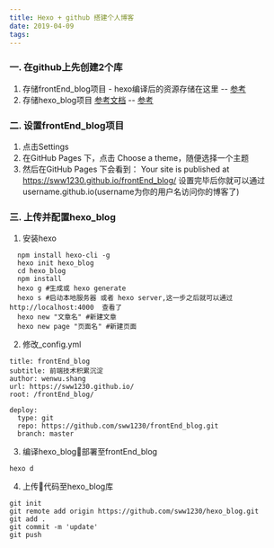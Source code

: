 ```yaml
---
title: Hexo + github 搭建个人博客
date: 2019-04-09
tags:
---
```


### 一. 在github上先创建2个库

  1. 存储frontEnd_blog项目 - hexo编译后的资源存储在这里 -- [参考](https://github.com/sww1230/frontEnd_blog)
  2. 存储hexo_blog项目 [参考文档](https://hexo.io/zh-cn/docs/) -- [参考](https://github.com/sww1230/hexo_blog)


### 二. 设置frontEnd_blog项目

  1. 点击Settings
  2. 在GitHub Pages 下，点击 Choose a theme，随便选择一个主题
  3. 然后在GitHub Pages 下会看到：
    Your site is published at https://sww1230.github.io/frontEnd_blog/
    设置完毕后你就可以通过 username.github.io(username为你的用户名访问你的博客了)


### 三. 上传并配置hexo_blog

1. 安装hexo
````
  npm install hexo-cli -g
  hexo init hexo_blog
  cd hexo_blog
  npm install
  hexo g #生成或 hexo generate
  hexo s #启动本地服务器 或者 hexo server,这一步之后就可以通过http://localhost:4000  查看了
  hexo new "文章名" #新建文章
  hexo new page "页面名" #新建页面 
````

2. 修改_config.yml
````
title: frontEnd_blog
subtitle: 前端技术积累沉淀
author: wenwu.shang
url: https://sww1230.github.io/
root: /frontEnd_blog/

deploy:
  type: git
  repo: https://github.com/sww1230/frontEnd_blog.git
  branch: master 
````

3. 编译hexo_blog部署至frontEnd_blog
````
hexo d
````

4. 上传代码至hexo_blog库
````
git init
git remote add origin https://github.com/sww1230/hexo_blog.git
git add .
git commit -m 'update'
git push
````
